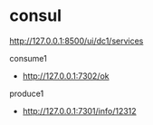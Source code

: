 # consul


http://127.0.0.1:8500/ui/dc1/services


consume1
- http://127.0.0.1:7302/ok


produce1
- http://127.0.0.1:7301/info/12312
